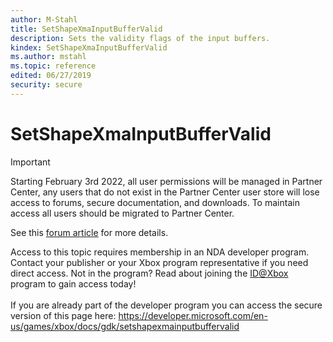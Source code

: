 ```yaml
---
author: M-Stahl
title: SetShapeXmaInputBufferValid
description: Sets the validity flags of the input buffers.
kindex: SetShapeXmaInputBufferValid
ms.author: mstahl
ms.topic: reference
edited: 06/27/2019
security: secure
---
```


# SetShapeXmaInputBufferValid
> [!IMPORTANT]
> Starting February 3rd 2022, all user permissions will be managed in Partner Center, any users that do not exist in the Partner Center user store will lose access to forums, secure documentation, and downloads. To maintain access all users should be migrated to Partner Center. <p></p>See this <a href="https://forums.xboxlive.com/articles/132187/breaking-change-user-access-for-forums-secure-docu.html">forum article</a> for more details.  

 Access to this topic requires membership in an NDA developer program. Contact your publisher or your Xbox program representative if you need direct access. Not in the program? Read about joining the <a href="https://www.xbox.com/Developers/id">ID@Xbox</a> program to gain access today!  <br/><br/>If you are already part of the developer program you can access the secure version of this page here: <a target="_blank" href="https://developer.microsoft.com/en-us/games/xbox/docs/gdk/setshapexmainputbuffervalid">https://developer.microsoft.com/en-us/games/xbox/docs/gdk/setshapexmainputbuffervalid</a>
